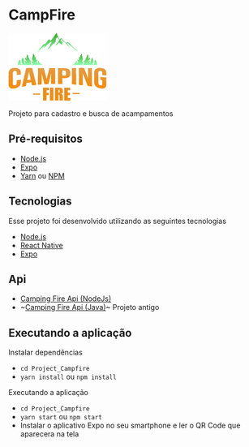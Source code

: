 # CampFire

![Logo](https://raw.githubusercontent.com/ghdpreto/Project_Campfire/master/src/assets/images/logo.png)


Projeto para cadastro e busca de acampamentos

## Pré-requisitos
- [Node.js](https://nodejs.org/en/)
- [Expo](https://expo.io/learn)
- [Yarn](https://classic.yarnpkg.com/pt-BR/docs/install/) ou [NPM](https://www.npmjs.com/get-npm)

## Tecnologias
Esse projeto foi desenvolvido utilizando as seguintes tecnologias
- [Node.js](https://nodejs.org/en/)
- [React Native](https://facebook.github.io/react-native/)
- [Expo](https://expo.io/)

## Api
- [Camping Fire Api (NodeJs)](https://github.com/pablo-matheus/camping-fire-node-api)
- ~[Camping Fire Api (Java)](https://github.com/pablo-matheus/camping-fire-api)~ Projeto antigo

## Executando a aplicação
Instalar dependências
- `cd Project_Campfire`
- `yarn install` ou `npm install`

Executando a aplicação
- `cd Project_Campfire`
- `yarn start` ou `npm start`
- Instalar o aplicativo Expo no seu smartphone e ler o QR Code que aparecera na tela
